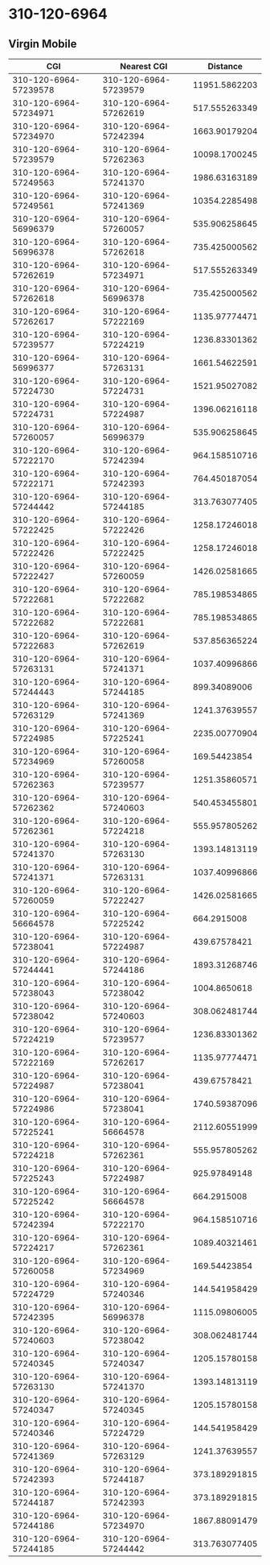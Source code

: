 # 310-120-6964
## Virgin Mobile


| CGI | Nearest CGI | Distance |
|-----|-------------|----------|
| 310-120-6964-57239578 | 310-120-6964-57239579 | 11951.5862203 |
| 310-120-6964-57234971 | 310-120-6964-57262619 | 517.555263349 |
| 310-120-6964-57234970 | 310-120-6964-57242394 | 1663.90179204 |
| 310-120-6964-57239579 | 310-120-6964-57262363 | 10098.1700245 |
| 310-120-6964-57249563 | 310-120-6964-57241370 | 1986.63163189 |
| 310-120-6964-57249561 | 310-120-6964-57241369 | 10354.2285498 |
| 310-120-6964-56996379 | 310-120-6964-57260057 | 535.906258645 |
| 310-120-6964-56996378 | 310-120-6964-57262618 | 735.425000562 |
| 310-120-6964-57262619 | 310-120-6964-57234971 | 517.555263349 |
| 310-120-6964-57262618 | 310-120-6964-56996378 | 735.425000562 |
| 310-120-6964-57262617 | 310-120-6964-57222169 | 1135.97774471 |
| 310-120-6964-57239577 | 310-120-6964-57224219 | 1236.83301362 |
| 310-120-6964-56996377 | 310-120-6964-57263131 | 1661.54622591 |
| 310-120-6964-57224730 | 310-120-6964-57224731 | 1521.95027082 |
| 310-120-6964-57224731 | 310-120-6964-57224987 | 1396.06216118 |
| 310-120-6964-57260057 | 310-120-6964-56996379 | 535.906258645 |
| 310-120-6964-57222170 | 310-120-6964-57242394 | 964.158510716 |
| 310-120-6964-57222171 | 310-120-6964-57242393 | 764.450187054 |
| 310-120-6964-57244442 | 310-120-6964-57244185 | 313.763077405 |
| 310-120-6964-57222425 | 310-120-6964-57222426 | 1258.17246018 |
| 310-120-6964-57222426 | 310-120-6964-57222425 | 1258.17246018 |
| 310-120-6964-57222427 | 310-120-6964-57260059 | 1426.02581665 |
| 310-120-6964-57222681 | 310-120-6964-57222682 | 785.198534865 |
| 310-120-6964-57222682 | 310-120-6964-57222681 | 785.198534865 |
| 310-120-6964-57222683 | 310-120-6964-57262619 | 537.856365224 |
| 310-120-6964-57263131 | 310-120-6964-57241371 | 1037.40996866 |
| 310-120-6964-57244443 | 310-120-6964-57244185 | 899.34089006 |
| 310-120-6964-57263129 | 310-120-6964-57241369 | 1241.37639557 |
| 310-120-6964-57224985 | 310-120-6964-57225241 | 2235.00770904 |
| 310-120-6964-57234969 | 310-120-6964-57260058 | 169.54423854 |
| 310-120-6964-57262363 | 310-120-6964-57239577 | 1251.35860571 |
| 310-120-6964-57262362 | 310-120-6964-57240603 | 540.453455801 |
| 310-120-6964-57262361 | 310-120-6964-57224218 | 555.957805262 |
| 310-120-6964-57241370 | 310-120-6964-57263130 | 1393.14813119 |
| 310-120-6964-57241371 | 310-120-6964-57263131 | 1037.40996866 |
| 310-120-6964-57260059 | 310-120-6964-57222427 | 1426.02581665 |
| 310-120-6964-56664578 | 310-120-6964-57225242 | 664.2915008 |
| 310-120-6964-57238041 | 310-120-6964-57224987 | 439.67578421 |
| 310-120-6964-57244441 | 310-120-6964-57244186 | 1893.31268746 |
| 310-120-6964-57238043 | 310-120-6964-57238042 | 1004.8650618 |
| 310-120-6964-57238042 | 310-120-6964-57240603 | 308.062481744 |
| 310-120-6964-57224219 | 310-120-6964-57239577 | 1236.83301362 |
| 310-120-6964-57222169 | 310-120-6964-57262617 | 1135.97774471 |
| 310-120-6964-57224987 | 310-120-6964-57238041 | 439.67578421 |
| 310-120-6964-57224986 | 310-120-6964-57238041 | 1740.59387096 |
| 310-120-6964-57225241 | 310-120-6964-56664578 | 2112.60551999 |
| 310-120-6964-57224218 | 310-120-6964-57262361 | 555.957805262 |
| 310-120-6964-57225243 | 310-120-6964-57224987 | 925.97849148 |
| 310-120-6964-57225242 | 310-120-6964-56664578 | 664.2915008 |
| 310-120-6964-57242394 | 310-120-6964-57222170 | 964.158510716 |
| 310-120-6964-57224217 | 310-120-6964-57262361 | 1089.40321461 |
| 310-120-6964-57260058 | 310-120-6964-57234969 | 169.54423854 |
| 310-120-6964-57224729 | 310-120-6964-57240346 | 144.541958429 |
| 310-120-6964-57242395 | 310-120-6964-56996378 | 1115.09806005 |
| 310-120-6964-57240603 | 310-120-6964-57238042 | 308.062481744 |
| 310-120-6964-57240345 | 310-120-6964-57240347 | 1205.15780158 |
| 310-120-6964-57263130 | 310-120-6964-57241370 | 1393.14813119 |
| 310-120-6964-57240347 | 310-120-6964-57240345 | 1205.15780158 |
| 310-120-6964-57240346 | 310-120-6964-57224729 | 144.541958429 |
| 310-120-6964-57241369 | 310-120-6964-57263129 | 1241.37639557 |
| 310-120-6964-57242393 | 310-120-6964-57244187 | 373.189291815 |
| 310-120-6964-57244187 | 310-120-6964-57242393 | 373.189291815 |
| 310-120-6964-57244186 | 310-120-6964-57234970 | 1867.88091479 |
| 310-120-6964-57244185 | 310-120-6964-57244442 | 313.763077405 |
